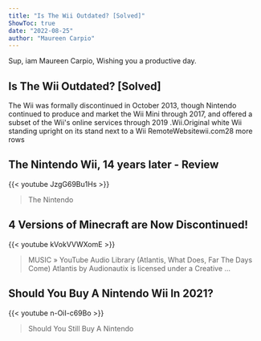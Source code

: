 ```yaml
---
title: "Is The Wii Outdated? [Solved]"
ShowToc: true 
date: "2022-08-25"
author: "Maureen Carpio" 
---
```


Sup, iam Maureen Carpio, Wishing you a productive day.
## Is The Wii Outdated? [Solved]
The Wii was formally discontinued in October 2013, though Nintendo continued to produce and market the Wii Mini through 2017, and offered a subset of the Wii's online services through 2019
.Wii.Original white Wii standing upright on its stand next to a Wii RemoteWebsitewii.com28 more rows

## The Nintendo Wii, 14 years later - Review
{{< youtube JzgG69Bu1Hs >}}
>The Nintendo 

## 4 Versions of Minecraft are Now Discontinued!
{{< youtube kVokVVWXomE >}}
>MUSIC » YouTube Audio Library (Atlantis, What Does, Far The Days Come) Atlantis by Audionautix is licensed under a Creative ...

## Should You Buy A Nintendo Wii In 2021?
{{< youtube n-OiI-c69Bo >}}
>Should You Still Buy A Nintendo 

